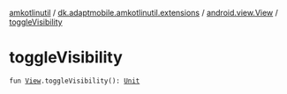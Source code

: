 [amkotlinutil](../../index.md) / [dk.adaptmobile.amkotlinutil.extensions](../index.md) / [android.view.View](index.md) / [toggleVisibility](toggle-visibility.md)

# toggleVisibility

`fun `[`View`](https://developer.android.com/reference/android/view/View.html)`.toggleVisibility(): `[`Unit`](https://kotlinlang.org/api/latest/jvm/stdlib/kotlin/-unit/index.html)